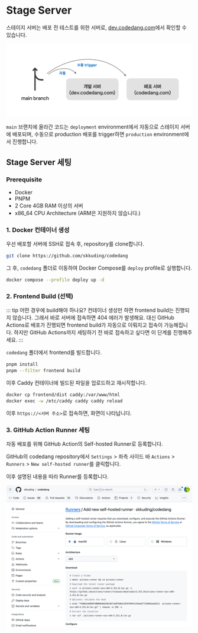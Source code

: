 # Stage Server

스테이지 서버는 배포 전 테스트를 위한 서버로, [dev.codedang.com](https://dev.codedang.com/)에서 확인할 수 있습니다.

![배포 과정](assets/deploy-pipeline.png)

`main` 브랜치에 올라간 코드는 `deployment` environment에서 자동으로 스테이지 서버에 배포되며,
수동으로 production 배포를 trigger하면 `production` environment에서 진행합니다.

## Stage Server 세팅

### Prerequisite

- Docker
- PNPM
- 2 Core 4GB RAM 이상의 서버
- x86_64 CPU Architecture (ARM은 지원하지 않습니다.)

### 1. Docker 컨테이너 생성

우선 배포할 서버에 SSH로 접속 후, repository를 clone합니다.

```bash
git clone https://github.com/skkuding/codedang
```

그 후, `codedang` 폴더로 이동하여 Docker Compose를 `deploy` profile로 실행합니다.

```bash
docker compose --profile deploy up -d
```

### 2. Frontend Build (선택)

::: tip 어떤 경우에 build해야 하나요?
컨테이너 생성만 하면 frontend build는 진행되지 않습니다.
그래서 바로 서버에 접속하면 404 에러가 발생해요.
대신 GitHub Actions로 배포가 진행되면 frontend build가 자동으로 이뤄지고 접속이 가능해집니다.
하지만 GitHub Actions까지 세팅하기 전 바로 접속하고 싶다면 이 단계를 진행해주세요.
:::

`codedang` 폴더에서 frontend를 빌드합니다.

```bash
pnpm install
pnpm --filter frontend build
```

이후 Caddy 컨테이너에 빌드된 파일을 업로드하고 재시작합니다.

```bash
docker cp frontend/dist caddy:/var/www/html
docker exec -w /etc/caddy caddy caddy reload
```

이후 `https://<서버 주소>`로 접속하면, 화면이 나타납니다.

### 3. GitHub Action Runner 세팅

자동 배포를 위해 GitHub Action의 Self-hosted Runner로 등록합니다.

GitHub의 codedang repository에서 `Settings` > 좌측 사이드 바 `Actions` > `Runners` > `New self-hosted runner`를 클릭합니다.

이후 설명된 내용을 따라 Runner를 등록합니다.

![GitHub Action Runner 등록](assets/github-actions-runner.png)
